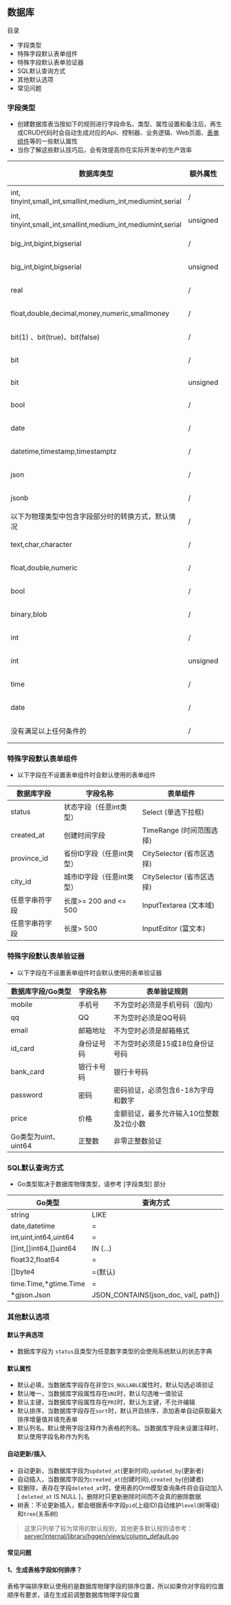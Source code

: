 ## 数据库

目录

- 字段类型
- 特殊字段默认表单组件
- 特殊字段默认表单验证器
- SQL默认查询方式
- 其他默认选项
- 常见问题

### 字段类型

- 创建数据库表当按如下的规则进行字段命名、类型、属性设置和备注后，再生成CRUD代码时会自动生成对应的Api、控制器、业务逻辑、Web页面、[表单组件](web-form.md)等的一些默认属性
- 当你了解这些默认技巧后，会有效提高你在实际开发中的生产效率

| 数据库类型	                                                        | 额外属性         | 转换Go类型	      | 转换Ts类型  | 表单组件                  |
|---------------------------------------------------------------|--------------|--------------|---------|-----------------------|
| int, tinyint,small_int,smallint,medium_int,mediumint,serial	  | /	           | int	         | number  | InputNumber(数字输入框)    |
| int, tinyint,small_int,smallint,medium_int,mediumint,serial		 | unsigned     | uint	        | number  | InputNumber(数字输入框)    |
| big_int,bigint,bigserial	                                     | /	           | int64	       | number  | InputNumber(数字输入框)    |
| big_int,bigint,bigserial			                                   | unsigned     | uint64       | number  | InputNumber(数字输入框)    |
| real	                                                         | /	           | float32      | number  | InputNumber(数字输入框)    |
| float,double,decimal,money,numeric,smallmoney	                | /	           | float64      | number  | InputNumber(数字输入框)    |
| bit(1) 、bit(true)、bit(false)                                  | /	           | bool         | boolean | Input(文本输入框，默认)       |
| bit	                                                          | /	           | int64-bytes  | array   | InputDynamic(动态KV表单)  |
| bit	                                                          | unsigned	    | uint64-bytes | array   | InputDynamic (动态KV表单) |
| bool                                                          | /	           | bool         | boolean | Input(文本输入框，默认)       |
| date                                                          | /	           | *gtime.Time  | string  | Date(日期选择器)           |
| datetime,timestamp,timestamptz                                | /	           | *gtime.Time  | string  | Time(时间选择器)           |
| json                                                          | /	           | *gjson.Json  | string  | Input(文本输入框)          |
| jsonb                                                         | /	           | *gjson.Json  | string  | Input(文本输入框)          |
| 以下为物理类型中包含字段部分时的转换方式，默认情况                                     | /            | /            | /       | /                     |
| text,char,character                                           | 	 /	         | string       | string  | Input(文本输入框)          |
| float,double,numeric                                          | 	  /	        | string       | string  | Input(文本输入框)          |
| bool                                                          | 	       /    | 	bool        | boolean | Input(文本输入框，默认)       |
| binary,blob                                                   | 	    /	      | []byte       | string  | Input(文本输入框，默认)       |
| int                                                           | 	    /	      | int          | number  | InputNumber(数字输入框)    |
| int                                                           | 	   unsigned | int          | number  | InputNumber(数字输入框)    |
| time                                                          | /	           | *gtime.Time  | string  | Time(时间选择器)           |
| date                                                          | /	           | *gtime.Time  | string  | Date(日期选择器)           |
| 没有满足以上任何条件的                                                   | /	           | string       | string  | Input(文本输入框)          |


### 特殊字段默认表单组件
- 以下字段在不设置表单组件时会默认使用的表单组件

| 数据库字段	       | 字段名称                 | 表单组件                 |
|--------------|----------------------|----------------------|
| status	      | 状态字段（任意int类型）	       | Select (单选下拉框)       |
| created_at	  | 创建时间字段	              | TimeRange (时间范围选择)   |
| province_id	 | 省份ID字段（任意int类型）	     | CitySelector (省市区选择) |
| city_id	     | 城市ID字段（任意int类型）	     | CitySelector (省市区选择) |
| 任意字串符字段	     | 长度>= 200 and <= 500	 | InputTextarea (文本域)  |
| 任意字串符字段	     | 长度> 500	             | InputEditor (富文本)    |


### 特殊字段默认表单验证器
- 以下字段在不设置表单组件时会默认使用的表单验证器

| 数据库字段/Go类型	       | 字段名称   | 表单验证规则                |
|-------------------|--------|-----------------------|
| mobile	           | 手机号    | 不为空时必须是手机号码（国内）       |
| qq	               | QQ	    | 不为空时必须是QQ号码           |
| email	            | 邮箱地址   | 不为空时必须是邮箱格式           |
| id_card	          | 身份证号码  | 不为空时必须是15或18位身份证号码    |
| bank_card	        | 银行卡号码	 | 银行卡号码                 |
| password	         | 密码	    | 密码验证，必须包含6-18为字母和数字   |
| price	            | 价格	    | 金额验证，最多允许输入10位整数及2位小数 |
| Go类型为uint、uint64	 | 正整数	   | 非零正整数验证               |

### SQL默认查询方式
- Go类型取决于数据库物理类型，请参考 [字段类型] 部分

| Go类型	                   | 查询方式                                 |
|-------------------------|--------------------------------------|
| string	                 | LIKE                                 |
| date,datetime	          | =                                    |
| int,uint,int64,uint64	  | =                                    |
| []int,[]int64,[]uint64	 | IN (...)                             |
| float32,float64	        | =                                    |
| []byte4	                | =(默认)                                |
| time.Time,*gtime.Time	  | =                                    |
| *gjson.Json	            | JSON_CONTAINS(json_doc, val[, path]) |



### 其他默认选项

#### 默认字典选项

- 数据库字段为 `status`且类型为任意数字类型的会使用系统默认的状态字典

#### 默认属性

- 默认必填，当数据库字段存在非空`IS_NULLABLE`属性时，默认勾选必填验证
- 默认唯一，当数据库字段属性存在`UNI`时，默认勾选唯一值验证
- 默认主键，当数据库字段属性存在`PRI`时，默认为主键，不允许编辑
- 默认排序，当数据库字段存在`sort`时，默认开启排序，添加表单自动获取最大排序增量值并填充表单
- 默认列名，默认使用字段注释作为表格的列名。当数据库字段未设置注释时，默认使用字段名称作为列名

#### 自动更新/插入

- 自动更新，当数据库字段为`updated_at`(更新时间),`updated_by`(更新者)
- 自动插入，当数据库字段为`created_at`(创建时间),`created_by`(创建者)
- 软删除，表存在字段`deleted_at`时，使用表的Orm模型查询条件将会自动加入[ `deleted_at` IS NULL ]，删除时只更新删除时间而不会真的删除数据
- 树表：不论更新插入，都会根据表中字段`pid`(上级ID)自动维护`level`(树等级)和`tree`(关系树)

> 这里只列举了较为常用的默认规则，其他更多默认规则请参考：[server/internal/library/hggen/views/column_default.go](../../server/internal/library/hggen/views/column_default.go)

#### 常见问题

#### 1、生成表格字段如何排序？

表格字端排序默认使用的是数据库物理字段的排序位置，所以如果你对字段的位置顺序有要求，请在生成前调整数据库物理字段位置
